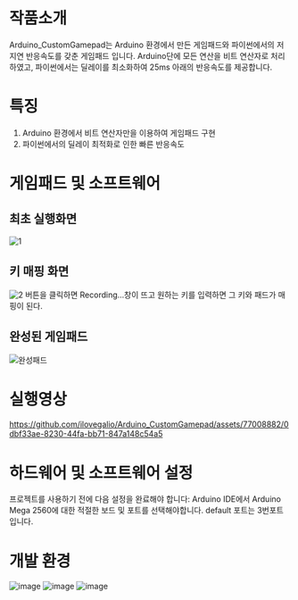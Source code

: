 # 작품소개

Arduino_CustomGamepad는 Arduino 환경에서 만든 게임패드와 파이썬에서의 저지연 반응속도를 갖춘 게임패드 입니다. Arduino단에 모든 연산을 비트 연산자로 처리하였고, 파이썬에서는 딜레이를 최소화하여 25ms 아래의 반응속도를 제공합니다.

# 특징
1. Arduino 환경에서 비트 연산자만을 이용하여 게임패드 구현
2. 파이썬에서의 딜레이 최적화로 인한 빠른 반응속도

# 게임패드 및 소프트웨어
<h2>최초 실행화면</h2>

![1](https://github.com/ilovegalio/Arduino_CustomGamepad/assets/77008882/918403de-297e-4286-946b-a334be440293) 

<h2>키 매핑 화면</h2>

![2](https://github.com/ilovegalio/Arduino_CustomGamepad/assets/77008882/2e2413ae-0e0a-4981-b0b3-6c8a0212203c)
버튼을 클릭하면 Recording...창이 뜨고 원하는 키를 입력하면 그 키와 패드가 매핑이 된다.

<h2>완성된 게임패드</h2>

![완성패드](https://github.com/ilovegalio/Arduino_CustomGamepad/assets/77008882/0be16b0e-c532-4dc7-837d-1f5f6baffa3a)

# 실행영상
https://github.com/ilovegalio/Arduino_CustomGamepad/assets/77008882/0dbf33ae-8230-44fa-bb71-847a148c54a5

# 하드웨어 및 소프트웨어 설정
프로젝트를 사용하기 전에 다음 설정을 완료해야 합니다:
Arduino IDE에서 Arduino Mega 2560에 대한 적절한 보드 및 포트를 선택해야합니다. 
default 포트는 3번포트 입니다.

# 개발 환경
![image](https://github.com/ilovegalio/Arduino_CustomGamepad/assets/77008882/050ebd9b-4e58-431f-b635-1fe79073f755)
![image](https://github.com/ilovegalio/Arduino_CustomGamepad/assets/77008882/ef9ea0e5-bc66-47cd-8324-8904cd734f6f)
![image](https://github.com/ilovegalio/Arduino_CustomGamepad/assets/77008882/9907ff4e-c964-4788-8a01-ccd7451a4c60)

